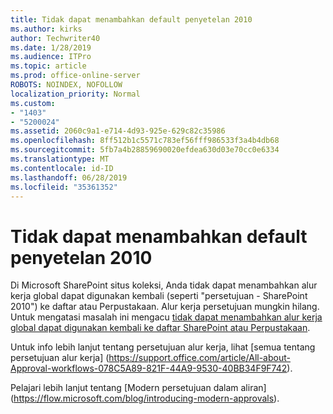 ```yaml
---
title: Tidak dapat menambahkan default penyetelan 2010
ms.author: kirks
author: Techwriter40
ms.date: 1/28/2019
ms.audience: ITPro
ms.topic: article
ms.prod: office-online-server
ROBOTS: NOINDEX, NOFOLLOW
localization_priority: Normal
ms.custom:
- "1403"
- "5200024"
ms.assetid: 2060c9a1-e714-4d93-925e-629c82c35986
ms.openlocfilehash: 8ff512b1c5571c783ef56fff986533f3a4b4db68
ms.sourcegitcommit: 5fb7a4b28859690020efdea630d03e70cc0e6334
ms.translationtype: MT
ms.contentlocale: id-ID
ms.lasthandoff: 06/28/2019
ms.locfileid: "35361352"
---
```

# <a name="cant-add-default-2010-approval-workflow"></a>Tidak dapat menambahkan default penyetelan 2010

Di Microsoft SharePoint situs koleksi, Anda tidak dapat menambahkan alur kerja global dapat digunakan kembali (seperti "persetujuan - SharePoint 2010") ke daftar atau Perpustakaan. Alur kerja persetujuan mungkin hilang. Untuk mengatasi masalah ini mengacu [tidak dapat menambahkan alur kerja global dapat digunakan kembali ke daftar SharePoint atau Perpustakaan](https://support.microsoft.com/help/4467263/sharepoint-designer-2013-shows-empty-wfpub-library).

Untuk info lebih lanjut tentang persetujuan alur kerja, lihat [semua tentang persetujuan alur kerja] (https://support.office.com/article/All-about-Approval-workflows-078C5A89-821F-44A9-9530-40BB34F9F742). 
 
Pelajari lebih lanjut tentang [Modern persetujuan dalam aliran] (https://flow.microsoft.com/blog/introducing-modern-approvals). 
  